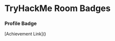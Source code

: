 # TryHackMe Room Badges


### Profile Badge

[Achievement Link](<script src="https://tryhackme.com/badge/562140"></script>)


